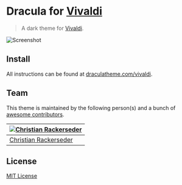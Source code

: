 # Dracula for [Vivaldi](https://vivaldi.com)

> A dark theme for [Vivaldi](https://vivaldi.com).

![Screenshot](https://draculatheme.com/assets/img/screenshots/vivaldi.png)

## Install

All instructions can be found at [draculatheme.com/vivaldi](https://draculatheme.com/vivaldi).

## Team

This theme is maintained by the following person(s) and a bunch of [awesome contributors](https://github.com/dracula/template/graphs/contributors).

[![Christian Rackerseder](https://avatars1.githubusercontent.com/u/149248?v=3&s=70)](https://github.com/screendriver) |
--- |
[Christian Rackerseder](https://github.com/screendriver) |

## License

[MIT License](./LICENSE)
